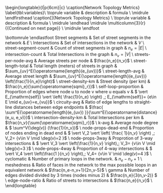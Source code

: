 \begin{longtable}{l|p{6cm}|c}
\caption{Network Topology Metrics}
\label{tbl:variables}\\
\toprule
               variable &                                                                      description &                                                                                                              formula \\
\midrule
\endfirsthead
\caption[]{Network Topology Metrics} \\
\toprule
               variable &                                                                      description &                                                                                                              formula \\
\midrule
\endhead
\midrule
\multicolumn{3}{r}{{Continued on next page}} \\
\midrule
\endfoot

\bottomrule
\endlastfoot
   Street segments      &                                                Set of street segments in the network &                                                                                                                $E$ \\
   Intersections      &                                                Set of intersections in the network &                                                                                                                $V$ \\
   street-segment-count &                                                Count of street segments in graph &                                                                                                                $n_e = \left | E \right |$ \\
     intersection-count &                                                 Total Intersections in the graph &                                                                                                                $n_v = \left |V \right |$ \\
   streets-per-node-avg &                                                         Average streets per node &                                                                                                    $\frac{n_e}{n_v}$ \\
    street-length-total &                                        Total length (meters) of streets in graph &                                                                                   $\sum_{uv}^E{\operatorname{length}(e_{uv})}$ \\
      street-length-avg &                                                           Average  street length &                                                        $\sum_{uv}^E{\operatorname{length}(e_{uv})}  \left(\frac{1}{n_e}\right)$ \\
      street-density-km &                                                          Street density (per km) &                                                                            $\frac{n_e}{\sum{\operatorname{sqmi}_r}}$ \\
   self-loop-proportion &                      Proportion of edges where node u to node v where u equals v & $  \vert E_{\mathrm{self}} \vert \left( \frac{1}{n_e} \right) ,\;  E_{\mathrm{self}}= \{e\in E \mid e_{uv}=e_{vu}\}$ \\
           circuity-avg &          Ratio of edge lengths to straight-line distances between edge endpoints &                          $\frac{ \sum^E{\operatorname{length}(e_{uv}) }}{\sum^E{\operatorname{distance}(e_u, e_v)}}$ \\
intersection-density-km &                                                       Total Intersections per km &                                                                            $\frac{n_v}{\sum{\operatorname{sqmi}_r}}$ \\
                  k-avg &                                                              Average node degree &                                                                                   $ \sum^V{\deg(v)} (\frac{1}{n_v})$ \\
    node-props-dead-end &                                           Proportion of nodes ending in dead end &                                $ \vert V_2 \vert \left( \frac{ 1}{n_v} \right) ,\;  V_2= \{v\in V \mid \deg(v)=2 \}$ \\
        node-props-3way &                                                Proprotion of 3-way intersections &                                  $ \vert V_3 \vert  \left(\frac{1}{n_v} \right),\;  V_3= \{v\in V \mid \deg(v)=3 \}$ \\
        node-props-4way &                                                Proportion of 4-way intersections &                                 $  \vert V_4 \vert \left(\frac{1 }{n_v} \right),\;  V_4= \{v\in V \mid \deg(v)=4 \}$ \\
             cyclomatic &                                          Number of primary loops in the network. &                                                                                                              $n_e-n_v+1$ \\
             meshedness & Ratio of faces in the network to the max possible loops in an equivalent network &                                                                                                 $\frac{n_e-n_v+1}{2n_v-5}$ \\
                  gamma &                      Number of edges divided divided by 3 times (nodes minus 2)  &                                                                                                  $\frac{n_e}{3(n_v-2)} $ \\
        edge-node-ratio &                                                Ratio of streets to intersections &                                                                                                    $\frac{n_e}{n_v}$ \\
\end{longtable}

